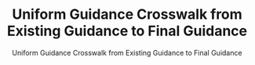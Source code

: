 ---
layout: resources-landing
title: "Uniform Guidance Crosswalk from Existing Guidance to Final Guidance"
subtitle: "Uniform Guidance Crosswalk from Existing Guidance to Final Guidance"
external_link: https://obamawhitehouse.archives.gov/sites/default/files/omb/fedreg/2013/uniform-guidance-crosswalk-from-predominate-source-in-existing-guidance.pdf
filters: federal-financial-assistance uniform-guidance:-2-cfr-200 guidance omb 2013
---